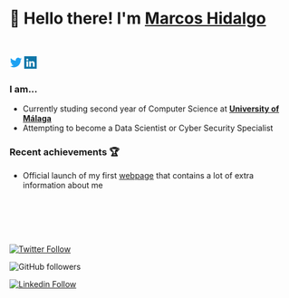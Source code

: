 # 👋 Hello there! I'm [Marcos Hidalgo][website] 

<br>


<a href="https://twitter.com/Marcos_Hidalgo_" target="blank"><img src="icons/twitter.svg" alt="xtenzq" width="22px" /></a> 
<a href="https://www.linkedin.com/in/marcoshidalgob" target="blank"><img src="icons/linkedin.svg" alt="xtenzq" width="22px" /></a>

### I am...
* Currently studing second year of Computer Science at  **[University of Málaga](https://www.uma.es/#gsc.tab=0)**
* Attempting to become a Data Scientist or Cyber Security Specialist


### Recent achievements 🏆
* Official launch of my first [webpage][website] that contains a lot of extra information about me

<br>



<br>


<br>

<br>

[![Twitter Follow](https://img.shields.io/twitter/follow/Marcos_Hidalgo_?color=%231DA1F2&label=Marcos%20Hidalgo&logo=twitter&style=plastic)](https://twitter.com/Marcos_Hidalgo_) 

![GitHub followers](https://img.shields.io/github/followers/MarkosHB?style=social) 

[![Linkedin Follow](https://img.shields.io/twitter/url?url=https://www.linkedin.com/in/marcoshidalgobcolor=%231DA1F2&label=LinkedIn&logo=linkedin&style=social)](https://www.linkedin.com/in/marcoshidalgob)

<!-- LINKS -->
[website]: https://markoshb.github.io/

